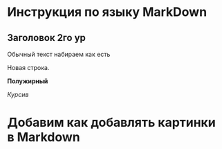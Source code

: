 # Инструкция по языку MarkDown

## Заголовок 2го ур

Обычный текст набираем как есть

Новая строка.

**Полужирный**

*Курсив*
















# Добавим как добавлять картинки в Markdown

